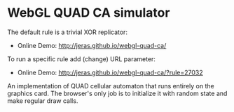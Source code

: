# WebGL QUAD CA simulator

The default rule is a trivial XOR replicator:

* Online Demo: http://jeras.github.io/webgl-quad-ca/

To run a specific rule add (change) URL parameter:

* Online Demo: http://jeras.github.io/webgl-quad-ca/?rule=27032

An implementation of QUAD cellular automaton that runs entirely on the
graphics card. The browser's only job is to initialize it with random
state and make regular draw calls.
